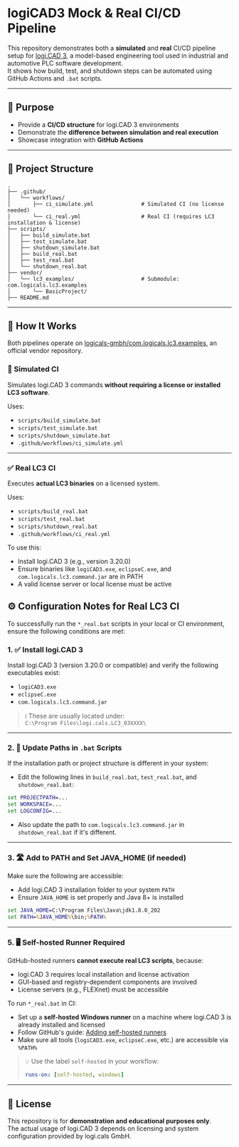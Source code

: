 # logiCAD3 Mock & Real CI/CD Pipeline

This repository demonstrates both a **simulated** and **real** CI/CD pipeline setup for [logi.CAD 3](https://www.logicals.com/en/products/logi-cad-3/),
a model-based engineering tool used in industrial and automotive PLC software development.  
It shows how build, test, and shutdown steps can be automated using GitHub Actions and `.bat` scripts.

---

## 🎯 Purpose

- Provide a **CI/CD structure** for logi.CAD 3 environments
- Demonstrate the **difference between simulation and real execution**
- Showcase integration with **GitHub Actions**

---

## 📁 Project Structure

```
.
├── .github/
│   └── workflows/
│       ├── ci_simulate.yml               # Simulated CI (no license needed)
│       └── ci_real.yml                   # Real CI (requires LC3 installation & license)
├── scripts/
│   ├── build_simulate.bat
│   ├── test_simulate.bat
│   ├── shutdown_simulate.bat
│   ├── build_real.bat
│   ├── test_real.bat
│   └── shutdown_real.bat
├── vendor/
│   └── lc3_examples/                     # Submodule: com.logicals.lc3.examples
│       └── BasicProject/
├── README.md

```

---

## 🚀 How It Works

Both pipelines operate on [logicals-gmbh/com.logicals.lc3.examples](https://github.com/logicals-gmbh/com.logicals.lc3.examples), an official vendor repository.

### 🧪 Simulated CI

Simulates logi.CAD 3 commands **without requiring a license or installed LC3 software**.

Uses:
- `scripts/build_simulate.bat`
- `scripts/test_simulate.bat`
- `scripts/shutdown_simulate.bat`
- `.github/workflows/ci_simulate.yml`


---

### ✅ Real LC3 CI

Executes **actual LC3 binaries** on a licensed system.

Uses:
- `scripts/build_real.bat`
- `scripts/test_real.bat`
- `scripts/shutdown_real.bat`
- `.github/workflows/ci_real.yml`

To use this:
- Install logi.CAD 3 (e.g., version 3.20.0)
- Ensure binaries like `logiCAD3.exe`, `eclipseC.exe`, and `com.logicals.lc3.command.jar` are in PATH
- A valid license server or local license must be active

## ⚙️ Configuration Notes for Real LC3 CI

To successfully run the `*_real.bat` scripts in your local or CI environment, ensure the following conditions are met:

### 1. ✅ Install logi.CAD 3

Install logi.CAD 3 (version 3.20.0 or compatible) and verify the following executables exist:

- `logiCAD3.exe`
- `eclipseC.exe`
- `com.logicals.lc3.command.jar`

> ℹ️ These are usually located under:  
> `C:\Program Files\logi.cals.LC3_03XXXX\`

---

### 2. 🔧 Update Paths in `.bat` Scripts

If the installation path or project structure is different in your system:

- Edit the following lines in `build_real.bat`, `test_real.bat`, and `shutdown_real.bat`:

```bat
set PROJECTPATH=...
set WORKSPACE=...
set LOGCONFIG=...
```

- Also update the path to `com.logicals.lc3.command.jar` in `shutdown_real.bat` if it's different.

---

### 3. 🛣 Add to PATH and Set JAVA_HOME (if needed)

Make sure the following are accessible:

- Add logi.CAD 3 installation folder to your system `PATH`
- Ensure `JAVA_HOME` is set properly and Java 8+ is installed

```bat
set JAVA_HOME=C:\Program Files\Java\jdk1.8.0_202
set PATH=%JAVA_HOME%\bin;%PATH%
```

---
### 5. 🖥 Self-hosted Runner Required

GitHub-hosted runners **cannot execute real LC3 scripts**, because:

- logi.CAD 3 requires local installation and license activation  
- GUI-based and registry-dependent components are involved  
- License servers (e.g., FLEXnet) must be accessible

To run `*_real.bat` in CI:

- Set up a **self-hosted Windows runner** on a machine where logi.CAD 3 is already installed and licensed
- Follow GitHub's guide: [Adding self-hosted runners](https://docs.github.com/en/actions/hosting-your-own-runners/adding-self-hosted-runners)
- Make sure all tools (`logiCAD3.exe`, `eclipseC.exe`, etc.) are accessible via `%PATH%`

> 💡 Use the label `self-hosted` in your workflow:
> 
> ```yaml
> runs-on: [self-hosted, windows]
> ```
---

## 📜 License

This repository is for **demonstration and educational purposes only**.  
The actual usage of logi.CAD 3 depends on licensing and system configuration provided by logi.cals GmbH.

